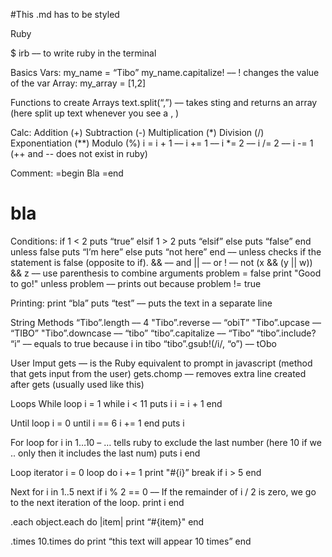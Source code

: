 #This .md has to be styled

Ruby

$ irb –– to write ruby in the terminal

Basics
Vars:
my_name = “Tibo”
my_name.capitalize! –– ! changes the value of the var
Array:
my_array = [1,2]

Functions to create Arrays
text.split(“,”) –– takes sting and returns an array (here split up text whenever you see a , )

Calc:
Addition (+)
Subtraction (-)
Multiplication (*)
Division (/)
Exponentiation (**)
Modulo (%)
i = i + 1 –– i += 1 –– i *= 2 –– i /= 2 –– i -= 1 (++ and -- does not exist in ruby)

Comment:
=begin
Bla
=end
# bla

Conditions:
if 1 < 2 puts “true” elsif 1 > 2 puts “elsif” else puts “false” end
unless false puts “I’m here” else puts “not here” end –– unless checks if the statement is false (opposite to if).
&& –– and  || –– or  ! –– not
(x && (y || w)) && z –– use parenthesis to combine arguments
problem = false 
print "Good to go!" unless problem –– prints out because problem != true

Printing:
print “bla”
puts “test” –– puts the text in a separate line

String Methods
“Tibo”.length –– 4
"Tibo”.reverse –– “obiT” 
"Tibo”.upcase –– “TIBO” 
"Tibo”.downcase –– “tibo”
“tibo”.capitalize –– “Tibo”
“tibo”.include? “i” –– equals to true because i in tibo
“tibo”.gsub!(/i/, “o”) –– tObo

User Imput
gets –– is the Ruby equivalent to prompt in javascript (method that gets input from the user)
gets.chomp –– removes extra line created after gets (usually used like this)

Loops
While loop
i = 1
while i < 11
  puts i
  i = i + 1
end

Until loop
i = 0
until i == 6
i += 1
end
puts i

For loop
for i in 1…10 – … tells ruby to exclude the last number (here 10 if we .. only then it includes the last num)
  puts i
end

Loop iterator
i = 0
loop do 
i += 1
print "#{i}”
break if i > 5
end

Next
for i in 1..5
next if i % 2 == 0 –– If the remainder of i / 2 is zero, we go to the next iteration of the loop.
print i
end

.each
object.each do |item|
  print “#{item}"
end

.times
10.times do
  print “this text will appear 10 times”
end